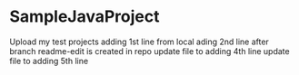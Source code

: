# SampleJavaProject
Upload my test projects
adding 1st line from local
ading 2nd line after branch readme-edit is created in repo
update file to adding 4th line
update file to adding 5th line
